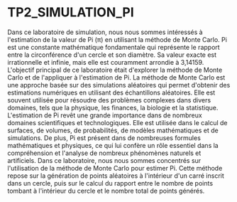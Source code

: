 # TP2_SIMULATION_PI
Dans ce laboratoire de simulation, nous nous sommes intéressés à l'estimation de la valeur de Pi (π) en utilisant la méthode de Monte Carlo. Pi est une constante mathématique fondamentale qui représente le rapport entre la circonférence d'un cercle et son diamètre. Sa valeur exacte est irrationnelle et infinie, mais elle est couramment arrondie à 3,14159.
L'objectif principal de ce laboratoire était d'explorer la méthode de Monte Carlo et de l'appliquer à l'estimation de Pi. La méthode de Monte Carlo est une approche basée sur des simulations aléatoires qui permet d'obtenir des estimations numériques en utilisant des échantillons aléatoires. Elle est souvent utilisée pour résoudre des problèmes complexes dans divers domaines, tels que la physique, les finances, la biologie et la statistique.
L'estimation de Pi revêt une grande importance dans de nombreux domaines scientifiques et technologiques. Elle est utilisée dans le calcul de surfaces, de volumes, de probabilités, de modèles mathématiques et de simulations. De plus, Pi est présent dans de nombreuses formules mathématiques et physiques, ce qui lui confère un rôle essentiel dans la compréhension et l'analyse de nombreux phénomènes naturels et artificiels.
Dans ce laboratoire, nous nous sommes concentrés sur l'utilisation de la méthode de Monte Carlo pour estimer Pi. Cette méthode repose sur la génération de points aléatoires à l'intérieur d'un carré inscrit dans un cercle, puis sur le calcul du rapport entre le nombre de points tombant à l'intérieur du cercle et le nombre total de points générés. 
